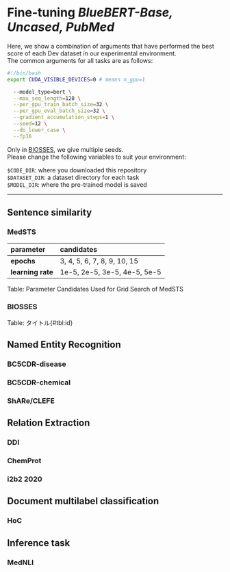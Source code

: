 # Fine-tuning *BlueBERT-Base, Uncased, PubMed*
Here, we show a combination of arguments that have performed the best score of each Dev dataset in our experimental environment.  
The common arguments for all tasks are as follows:  
```bash
#!/bin/bash
export CUDA_VISIBLE_DEVICES=0 # means n_gpu=1

  --model_type=bert \
  --max_seq_length=128 \
  --per_gpu_train_batch_size=32 \
  --per_gpu_eval_batch_size=32 \
  --gradient_accumulation_steps=1 \
  --seed=12 \
  --do_lower_case \
  --fp16
```
Only in [BIOSSES](#BIOSSES), we give multiple seeds.  
Please change the following variables to suit your environment:  

`$CODE_DIR`: where you downloaded this repository  
`$DATASET_DIR`: a dataset directory for each task  
`$MODEL_DIR`: where the pre-trained model is saved  

-----  
## Sentence similarity
### MedSTS
| parameter | candidates |
|:----|:----|
| **epochs** | 3, 4, 5, 6, 7, 8, 9, 10, 15 |
| **learning rate** | 1e-5, 2e-5, 3e-5, 4e-5, 5e-5 |

Table: Parameter Candidates Used for Grid Search of MedSTS
### BIOSSES

Table: タイトル{#tbl:id}
## Named Entity Recognition
### BC5CDR-disease
### BC5CDR-chemical
### ShARe/CLEFE
## Relation Extraction
### DDI
### ChemProt
### i2b2 2020
## Document multilabel classification
### HoC
## Inference task
### MedNLI
